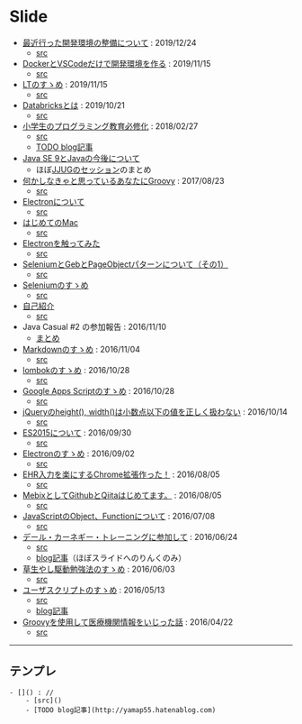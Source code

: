 # Slide
- [最近行った開発環境の整備について](http://yamap55.github.io/Slide/index.html?slide=20191224/development_environment.md) : 2019/12/24
    - [src](https://github.com/yamap55/Slide/blob/master/20191224/development_environment.md)
- [DockerとVSCodeだけで開発環境を作る](http://yamap55.github.io/Slide/index.html?slide=20191122/vscode-remote-containers.md) : 2019/11/15
    - [src](https://github.com/yamap55/Slide/blob/master/20191122/vscode-remote-containers.md)
- [LTのすゝめ](http://yamap55.github.io/Slide/index.html?slide=20191115/lt.md) : 2019/11/15
    - [src](https://github.com/yamap55/Slide/blob/master/20191115/lt.md)
- [Databricksとは](http://yamap55.github.io/Slide/index.html?slide=20191021/databricks.md) : 2019/10/21
    - [src](https://github.com/yamap55/Slide/blob/master/20191021/databricks.md)
- [小学生のプログラミング教育必修化](http://yamap55.github.io/Slide/index.html?slide=20180227/programming_education.md) : 2018/02/27
    - [src](https://github.com/yamap55/Slide/blob/master/20180227/programming_education.md)
    - [TODO blog記事](http://yamap55.hatenablog.com)
- [Java SE 9とJavaの今後について](http://yamap55.github.io/Slide/index.html?slide=20171024/java9.md)
  - ほぼ[JJUGのセッション](https://www.youtube.com/watch?v=XT2tIh9r6Eo)のまとめ
- [何かしなきゃと思っているあなたにGroovy](http://yamap55.github.io/Slide/index.html?slide=20170823/firstGroovy.md) : 2017/08/23
  - [src](https://github.com/yamap55/Slide/blob/master/20170823/firstGroovy.md)
- [Electronについて](http://yamap55.github.io/Slide/index.html?slide=20170427/electron.md)
  - [src](https://github.com/yamap55/Slide/blob/master/20170427/electron.md)
- [はじめてのMac](http://yamap55.github.io/Slide/index.html?slide=20170113/first_mac.md)
  - [src](https://github.com/yamap55/Slide/blob/master/20170113/first_mac.md)
- [Electronを触ってみた](http://yamap55.github.io/Slide/index.html?slide=20161226/electron.md)
  - [src](https://github.com/yamap55/Slide/blob/master/20161226/electron.md)
- [SeleniumとGebとPageObjectパターンについて（その1）](http://yamap55.github.io/Slide/index.html?slide=20161216/selenium_geb.md)
  - [src](https://github.com/yamap55/Slide/blob/master/20161216/selenium_geb.md)
- [Seleniumのすゝめ](http://yamap55.github.io/Slide/index.html?slide=20161126/selenium.md)
  - [src](https://github.com/yamap55/Slide/blob/master/20161126/selenium.md)
- [自己紹介](http://yamap55.github.io/Slide/index.html?slide=20161126/self_introduction.md)
  - [src](https://github.com/yamap55/Slide/blob/master/20161126/self_introduction.md)
- Java Casual #2 の参加報告 : 2016/11/10
  - [まとめ](https://github.com/yamap55/work/blob/master/20161107_java_casual/memo.md)
- [Markdownのすゝめ](http://yamap55.github.io/Slide/index.html?slide=20161104/markdown.md) : 2016/11/04
    - [src](https://github.com/yamap55/Slide/blob/master/20161104/markdown.md)
- [lombokのすゝめ](http://yamap55.github.io/Slide/index.html?slide=20161028/lombok.md) : 2016/10/28
  - [src](https://github.com/yamap55/Slide/blob/master/20161028/lombok.md)
- [Google Apps Scriptのすゝめ](http://yamap55.github.io/Slide/index.html?slide=20161028/gas.md) : 2016/10/28
  - [src](https://github.com/yamap55/Slide/blob/master/20161028/gas.md)
- [jQueryのheight(), width()は小数点以下の値を正しく扱わない](http://yamap55.github.io/Slide/index.html?slide=20161014/jquery_height_width.md) : 2016/10/14
  - [src](https://github.com/yamap55/Slide/blob/master/20161014/jquery_height_width.md)
- [ES2015について](http://yamap55.github.io/Slide/index.html?slide=20160930/es2015.md) : 2016/09/30
  - [src](https://github.com/yamap55/Slide/blob/master/20160930/es2015.md)
- [Electronのすゝめ](http://yamap55.github.io/Slide/index.html?slide=20160902/electron.md) : 2016/09/02
  - [src](https://github.com/yamap55/Slide/blob/master/20160902/electron.md)
- [EHR入力を楽にするChrome拡張作った！](http://yamap55.github.io/Slide/index.html?slide=20160805/ehr_helper.md) : 2016/08/05
  - [src](https://github.com/yamap55/Slide/blob/master/20160805/ehr_helper.md)
- [MebixとしてGithubとQiitaはじめてます。](http://yamap55.github.io/Slide/index.html?slide=20160805/qiita_github.md) : 2016/08/05
  - [src](https://github.com/yamap55/Slide/blob/master/20160805/qiita_github.md)
- [JavaScriptのObject、Functionについて](http://yamap55.github.io/Slide/index.html?slide=20160708/javascript.md) : 2016/07/08
  - [src](https://github.com/yamap55/Slide/blob/master/20160708/javascript.md)
- [デール・カーネギー・トレーニングに参加して](http://yamap55.github.io/Slide/index.html?slide=20160624/dale_carnegie.md) : 2016/06/24
  - [src](https://github.com/yamap55/Slide/blob/master/20160624/dale_carnegie.md)
  - [blog記事](http://yamap55.hatenablog.com/entry/2016/06/26/190545)（ほぼスライドへのりんくのみ）
- [草生やし駆動勉強法のすゝめ](http://yamap55.github.io/Slide/index.html?slide=20160603/grow_turf_driven.md) : 2016/06/03
  - [src](https://github.com/yamap55/Slide/blob/master/20160527/grow_turf_driven.md)
- [ユーザスクリプトのすゝめ](http://yamap55.github.io/Slide/index.html?slide=20160513/user_script.md) : 2016/05/13
  - [src](https://github.com/yamap55/Slide/blob/master/20160513/user_script.md)
  - [blog記事](http://yamap55.hatenablog.com/entry/2016/05/23/011336)
- [Groovyを使用して医療機関情報をいじった話](http://yamap55.github.io/Slide/index.html?slide=20160422/site_groovy.md) : 2016/04/22
  - [src](https://github.com/yamap55/Slide/blob/master/20160422/site_groovy.md)

----

## テンプレ
```
- []() : //
    - [src]()
    - [TODO blog記事](http://yamap55.hatenablog.com)
```
